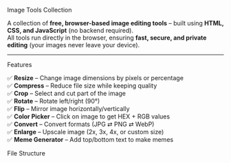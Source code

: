 Image Tools Collection

A collection of **free, browser-based image editing tools** – built using **HTML, CSS, and JavaScript** (no backend required).  
All tools run directly in the browser, ensuring **fast, secure, and private editing** (your images never leave your device).  

---

Features

✅ **Resize** – Change image dimensions by pixels or percentage  
✅ **Compress** – Reduce file size while keeping quality  
✅ **Crop** – Select and cut part of the image  
✅ **Rotate** – Rotate left/right (90°)  
✅ **Flip** – Mirror image horizontally/vertically  
✅ **Color Picker** – Click on image to get HEX + RGB values  
✅ **Convert** – Convert formats (JPG ⇄ PNG ⇄ WebP)  
✅ **Enlarge** – Upscale image (2x, 3x, 4x, or custom size)  
✅ **Meme Generator** – Add top/bottom text to make memes  

File Structure

